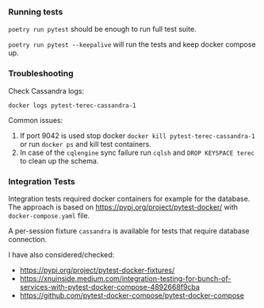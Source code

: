 ### Running tests

`poetry run pytest` should be enough to run full test suite.

`poetry run pytest --keepalive` will run the tests and keep docker compose up.

### Troubleshooting

Check Cassandra logs:
```commandline
docker logs pytest-terec-cassandra-1
```

Common issues:
1. If port 9042 is used stop docker `docker kill pytest-terec-cassandra-1` or run `docker ps` and kill test containers.
2. In case of the `cqlengine` sync failure run `cqlsh` and `DROP KEYSPACE terec` to clean up the schema.

### Integration Tests

Integration tests required docker containers for example for the database.
The approach is based on https://pypi.org/project/pytest-docker/
with `docker-compose.yaml` file.

A per-session fixture `cassandra` is available for tests that require database connection.

I have also considered/checked: 
* https://pypi.org/project/pytest-docker-fixtures/
* https://xnuinside.medium.com/integration-testing-for-bunch-of-services-with-pytest-docker-compose-4892668f9cba
* https://github.com/pytest-docker-compose/pytest-docker-compose

